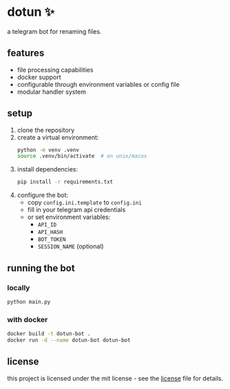 # dotun ✨

a telegram bot for renaming files.

## features

- file processing capabilities
- docker support
- configurable through environment variables or config file
- modular handler system

## setup

1. clone the repository
2. create a virtual environment:
   ```bash
   python -m venv .venv
   source .venv/bin/activate  # on unix/macos
   ```
3. install dependencies:
   ```bash
   pip install -r requirements.txt
   ```
4. configure the bot:
   - copy `config.ini.template` to `config.ini`
   - fill in your telegram api credentials
   - or set environment variables:
     - `API_ID`
     - `API_HASH`
     - `BOT_TOKEN`
     - `SESSION_NAME` (optional)

## running the bot

### locally

```bash
python main.py
```

### with docker

```bash
docker build -t dotun-bot .
docker run -d --name dotun-bot dotun-bot
```

## license

this project is licensed under the mit license - see the [license](license) file for details.
